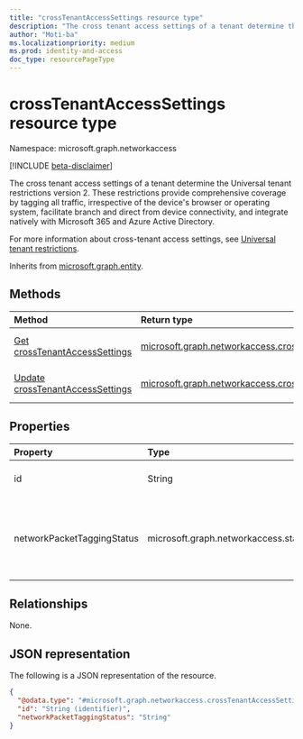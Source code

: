 ```yaml
---
title: "crossTenantAccessSettings resource type"
description: "The cross tenant access settings of a tenant determine the Universal tenant restrictions version 2. These restrictions provide comprehensive coverage by tagging all traffic, irrespective of the device's browser or operating system, facilitate branch and direct from device connectivity, and integrate natively with Microsoft 365 and Azure Active Directory."
author: "Moti-ba"
ms.localizationpriority: medium
ms.prod: identity-and-access
doc_type: resourcePageType
---
```


# crossTenantAccessSettings resource type

Namespace: microsoft.graph.networkaccess

[!INCLUDE [beta-disclaimer](../../includes/beta-disclaimer.md)]

The cross tenant access settings of a tenant determine the Universal tenant restrictions version 2. These restrictions provide comprehensive coverage by tagging all traffic, irrespective of the device's browser or operating system, facilitate branch and direct from device connectivity, and integrate natively with Microsoft 365 and Azure Active Directory.

For more information about cross-tenant access settings, see [Universal tenant restrictions](https://github.com/azure/global-secure-access/how-to-universal-tenant-restrictions).


Inherits from [microsoft.graph.entity](../resources/entity.md).

## Methods
|Method|Return type|Description|
|:---|:---|:---|
|[Get crossTenantAccessSettings](../api/networkaccess-crosstenantaccesssettings-get.md)|[microsoft.graph.networkaccess.crossTenantAccessSettings](../resources/networkaccess-crosstenantaccesssettings.md)|Read the properties and relationships of a [microsoft.graph.networkaccess.crossTenantAccessSettings](../resources/networkaccess-crosstenantaccesssettings.md) object.|
|[Update crossTenantAccessSettings](../api/networkaccess-crosstenantaccesssettings-update.md)|[microsoft.graph.networkaccess.crossTenantAccessSettings](../resources/networkaccess-crosstenantaccesssettings.md)|Update the properties of a [microsoft.graph.networkaccess.crossTenantAccessSettings](../resources/networkaccess-crosstenantaccesssettings.md) object.|

## Properties
|Property|Type|Description|
|:---|:---|:---|
|id|String|Identifier. Inherited from [microsoft.graph.entity](../resources/entity.md).|
|networkPacketTaggingStatus|microsoft.graph.networkaccess.status|Determines if a header with the user tenant ID is inserted into the network traffic.	.The possible values are: `enabled`, `disabled`.|

## Relationships
None.

## JSON representation
The following is a JSON representation of the resource.
<!-- {
  "blockType": "resource",
  "keyProperty": "id",
  "@odata.type": "microsoft.graph.networkaccess.crossTenantAccessSettings",
  "baseType": "microsoft.graph.entity",
  "openType": false
}
-->
``` json
{
  "@odata.type": "#microsoft.graph.networkaccess.crossTenantAccessSettings",
  "id": "String (identifier)",
  "networkPacketTaggingStatus": "String"
}
```

